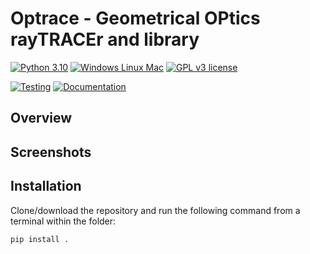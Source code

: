 # Optrace  -   Geometrical OPtics rayTRACEr and library

[![Python 3.10](https://img.shields.io/badge/Python-3.10-blue)](https://www.python.org/downloads/release/python-3100/)
[![Windows Linux Mac](https://shields.io/badge/Platform-Windows%20%7C%20macOS%20%7C%20Linux-blue)]()
[![GPL v3 license](https://img.shields.io/badge/License-GPLv3-blue)](https://opensource.org/licenses/GPL-3.0)

[![Testing](https://github.com/drocheam/optrace/actions/workflows/tox_test.yml/badge.svg)](https://github.com/drocheam/optrace/actions/workflows/tox_test.yml)
[![Documentation](https://github.com/drocheam/optrace/actions/workflows/gen_docs.yml/badge.svg)](https://github.com/drocheam/optrace/actions/workflows/gen_docs.yml)




## Overview

## Screenshots

## Installation

Clone/download the repository and run the following command from a terminal within the folder:

``pip install .``

